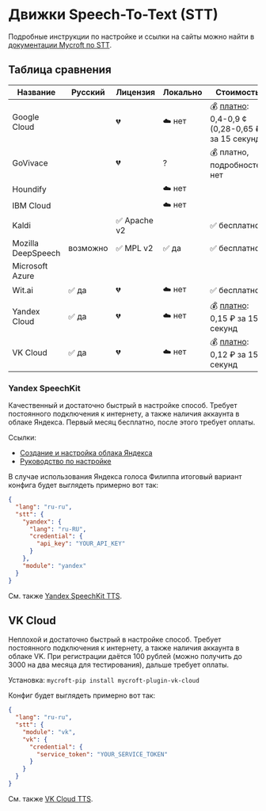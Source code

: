 # Движки Speech-To-Text (STT)

Подробные инструкции по настройке и ссылки на сайты можно найти в [документации Mycroft по STT](https://mycroft-ai.gitbook.io/docs/using-mycroft-ai/customizations/stt-engine).

## Таблица сравнения
| Название           | Русский  | Лицензия        | Локально | Стоимость
| ------------------ | -------- | --------------- | -------- | ---------
| Google Cloud       |          | 💔              | ☁️ нет  | 💰 [платно](https://cloud.google.com/speech-to-text/pricing): 0,4-0,9 ¢ (0,28-0,65 ₽) за 15 секунд
| GoVivace           |          | 💔              | ?       | 💰 платно, подробностей нет
| Houndify           |          |                 | ☁️ нет   | 
| IBM Cloud          |          |                 | ☁️ нет   | 
| Kaldi              |          | ✅ Apache v2    |          | ✅ бесплатно
| Mozilla DeepSpeech | возможно | ✅ MPL v2       | ✅ да    | ✅ бесплатно
| Microsoft Azure    |          |                 |          | 
| Wit.ai             | ✅ да    | 💔              | ☁️ нет   | ✅ бесплатно
| Yandex Cloud       | ✅ да    | 💔              | ☁️ нет   | 💰 [платно](https://cloud.yandex.ru/prices): 0,15 ₽ за 15 секунд
| VK Cloud           | ✅ да    | 💔              | ☁️ нет   | 💰 [платно](https://mcs.mail.ru/cloud-voice/#pricing): 0,12 ₽ за 15 секунд


### Yandex SpeechKit
Качественный и достаточно быстрый в настройке способ. Требует постоянного подключения к интернету, а также наличия аккаунта в облаке Яндекса.
Первый месяц бесплатно, после этого требует оплаты.

Ссылки:
- [Создание и настройка облака Яндекса](https://cloud.yandex.ru/services/speechkit)
- [Руководство по настройке](https://mycroft-ai.gitbook.io/docs/using-mycroft-ai/customizations/stt-engine#yandex-speechkit-stt)

В случае использования Яндекса голоса Филиппа итоговый вариант конфига будет выглядеть примерно вот так:
```json
{
  "lang": "ru-ru",
  "stt": {
    "yandex": {
      "lang": "ru-RU",
      "credential": {
        "api_key": "YOUR_API_KEY"
      }
    },
    "module": "yandex"
  }
}
```

См. также [Yandex SpeechKit TTS](./TTS.md#yandex-speechkit).

## VK Cloud
Неплохой и достаточно быстрый в настройке способ. Требует постоянного подключения к интернету, а также наличия аккаунта в облаке VK.
При регистрации даётся 100 рублей (можно получить до 3000 на два месяца для тестирования), дальше требует оплаты.

Установка:
`mycroft-pip install mycroft-plugin-vk-cloud`

Конфиг будет выглядеть примерно вот так:
```json
{
  "lang": "ru-ru",
  "stt": {
    "module": "vk",
    "vk": {
      "credential": {
        "service_token": "YOUR_SERVICE_TOKEN"
      }
    }
  }
}
```

См. также [VK Cloud TTS](./TTS.md#vk-cloud).
